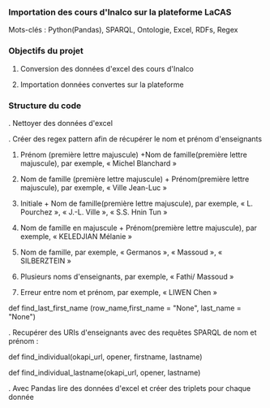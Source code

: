 ### Importation des cours d'Inalco sur la plateforme LaCAS ###

Mots-clés : Python(Pandas), SPARQL, Ontologie, Excel, RDFs, Regex

### Objectifs du projet ####
1. Conversion des données d'excel des cours d'Inalco

2. Importation données convertes sur la plateforme

### Structure du code ####

. Nettoyer des données d'excel


. Créer des regex pattern afin de récupérer le nom et prénom d'enseignants

  1. Prénom (première lettre majuscule) +Nom de famille(première lettre majuscule), par exemple, « Michel Blanchard »

  2. Nom de famille (première lettre majuscule) + Prénom(première lettre majuscule), par exemple, « Ville Jean-Luc »
     
  3. Initiale + Nom de famille(première lettre majuscule), par exemple, « L. Pourchez », « J.-L. Ville », « S.S. Hnin Tun »
     
  4. Nom de famille en majuscule + Prénom(première lettre majuscule), par exemple, « KELEDJIAN Mélanie »
     
  5. Nom de famille, par exemple, « Germanos », « Massoud », « SILBERZTEIN »
     
  6. Plusieurs noms d'enseignants, par exemple, « Fathi/ Massoud »
     
  7. Erreur entre nom et prénom, par exemple, « LIWEN Chen »

  def find_last_first_name (row_name,first_name = "None", last_name = "None")

  
. Recupérer des URIs d'enseignants avec des requêtes SPARQL de nom et prénom  : 

  def find_individual(okapi_url, opener, firstname, lastname) 

  def find_individual_lastname(okapi_url, opener, lastname)


. Avec Pandas lire des données d'excel et créer des triplets pour chaque donnée

  



